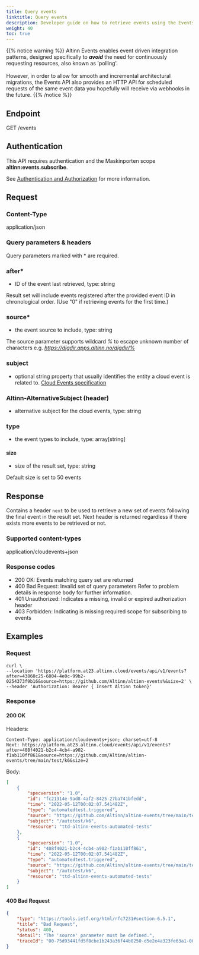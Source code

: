 ```yaml
---
title: Query events
linktitle: Query events
description: Developer guide on how to retrieve events using the Events API
weight: 40
toc: true
---
```


{{% notice warning %}}
Altinn Events enables event driven integration patterns, designed specifically to ***avoid*** the need for
continuously requesting resources, also known as 'polling'. <br/> <br/>
However, in order to allow for smooth and incremental architectural migrations,
the Events API also provides an HTTP API for scheduled requests of the same event data you hopefully
will receive via webhooks in the future.
{{% /notice %}}


## Endpoint

GET /events

## Authentication

This API requires authentication and the Maskinporten scope __altinn:events.subscribe__.

See [Authentication and Authorization](../../../api/#authentication--authorization) for more information.


## Request

### Content-Type
application/json

### Query parameters & headers

Query parameters marked with \* are required.

### after*
- ID of the event last retrieved, type: string

Result set will include events registered after the provided event ID in chronological order. (Use "0" if retrieving events for the first time.)

### source*
- the event source to include, type: string

The source parameter supports wildcard _%_ to escape unknown number of characters
e.g. _https://digdir.apps.altinn.no/digdir/%_

### subject
- optional string property that usually identifies the entity a cloud event is related to. [Cloud Events specification](https://github.com/cloudevents/spec/blob/v1.0.2/cloudevents/spec.md#subject)


### Altinn-AlternativeSubject (header)
- alternative subject for the cloud events, type: string

### type
- the event types to include, type: array[string]

#### size
- size of the result set, type: string

Default size is set to 50 events

## Response

Contains a header `next` to be used to retrieve a new set of events following the final event in the result set.
Next header is returned regardless if there exists more events to be retrieved or not.

### Supported content-types
application/cloudevents+json

### Response codes
- 200 OK: Events matching query set are returned
- 400 Bad Request: Invalid set of query parameters
  Refer to problem details in response body for further information.
- 401 Unauthorized: Indicates a missing, invalid or expired authorization header
- 403 Forbidden: Indicating is missing required scope for subscribing to events

## Examples

### Request

```http
curl \
--location 'https://platform.at23.altinn.cloud/events/api/v1/events?after=43860c25-6804-4e0c-99b2-0254373f9b16&source=https://github.com/Altinn/altinn-events%&size=2' \
--header 'Authorization: Bearer { Insert Altinn token}'
```


### Response

#### 200 OK

Headers:
```http
Content-Type: application/cloudevents+json; charset=utf-8
Next: https://platform.at23.altinn.cloud/events/api/v1/events?after=408f4021-b2c4-4cb4-a902-f1ab110ff861&source=https://github.com/Altinn/altinn-events/tree/main/test/k6&size=2
```

Body:
```json
[
    {
        "specversion": "1.0",
        "id": "fc21314e-9ad8-4af2-8425-27ba741bfedd",
        "time": "2022-05-12T00:02:07.541482Z",
        "type": "automatedtest.triggered",
        "source": "https://github.com/Altinn/altinn-events/tree/main/test/k6",
        "subject": "/autotest/k6",
        "resource": "ttd-altinn-events-automated-tests"
    },
    {
        "specversion": "1.0",
        "id": "408f4021-b2c4-4cb4-a902-f1ab110ff861",
        "time": "2022-05-12T00:02:07.541482Z",
        "type": "automatedtest.triggered",
        "source": "https://github.com/Altinn/altinn-events/tree/main/test/k6",
        "subject": "/autotest/k6",
        "resource": "ttd-altinn-events-automated-tests"
    }
]
```

#### 400 Bad Request

```json
{
    "type": "https://tools.ietf.org/html/rfc7231#section-6.5.1",
    "title": "Bad Request",
    "status": 400,
    "detail": "The 'source' parameter must be defined.",
    "traceId": "00-75d93441fd5f8cbe1b243a36f44b0250-d5e2e4a323fe63a1-00"
}
```
